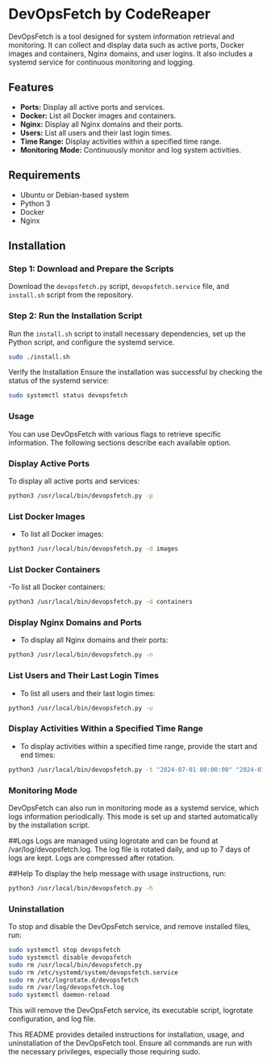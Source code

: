 # DevOpsFetch by CodeReaper

DevOpsFetch is a tool designed for system information retrieval and monitoring. It can collect and display data such as active ports, Docker images and containers, Nginx domains, and user logins. It also includes a systemd service for continuous monitoring and logging.

## Features

- **Ports:** Display all active ports and services.
- **Docker:** List all Docker images and containers.
- **Nginx:** Display all Nginx domains and their ports.
- **Users:** List all users and their last login times.
- **Time Range:** Display activities within a specified time range.
- **Monitoring Mode:** Continuously monitor and log system activities.

## Requirements

- Ubuntu or Debian-based system
- Python 3
- Docker
- Nginx

## Installation

### Step 1: Download and Prepare the Scripts

Download the `devopsfetch.py` script, `devopsfetch.service` file, and `install.sh` script from the repository.

### Step 2: Run the Installation Script

Run the `install.sh` script to install necessary dependencies, set up the Python script, and configure the systemd service.

```sh
sudo ./install.sh
```

Verify the Installation
Ensure the installation was successful by checking the status of the systemd service:

```sh
sudo systemctl status devopsfetch
```

### Usage

You can use DevOpsFetch with various flags to retrieve specific information. The following sections describe each available option.

### Display Active Ports

To display all active ports and services:

```sh
python3 /usr/local/bin/devopsfetch.py -p
```

### List Docker Images

- To list all Docker images:

```sh
python3 /usr/local/bin/devopsfetch.py -d images
```

### List Docker Containers

-To list all Docker containers:

```sh
python3 /usr/local/bin/devopsfetch.py -d containers
```

### Display Nginx Domains and Ports

- To display all Nginx domains and their ports:

```sh
python3 /usr/local/bin/devopsfetch.py -n
```

### List Users and Their Last Login Times

- To list all users and their last login times:

```sh
python3 /usr/local/bin/devopsfetch.py -u
```

### Display Activities Within a Specified Time Range

- To display activities within a specified time range, provide the start and end times:

```sh
python3 /usr/local/bin/devopsfetch.py -t "2024-07-01 00:00:00" "2024-07-23 23:59:59"
```

### Monitoring Mode

DevOpsFetch can also run in monitoring mode as a systemd service, which logs information periodically. This mode is set up and started automatically by the installation script.

##Logs
Logs are managed using logrotate and can be found at /var/log/devopsfetch.log. The log file is rotated daily, and up to 7 days of logs are kept. Logs are compressed after rotation.

##Help
To display the help message with usage instructions, run:

```sh
python3 /usr/local/bin/devopsfetch.py -h
```

### Uninstallation

To stop and disable the DevOpsFetch service, and remove installed files, run:

```sh
sudo systemctl stop devopsfetch
sudo systemctl disable devopsfetch
sudo rm /usr/local/bin/devopsfetch.py
sudo rm /etc/systemd/system/devopsfetch.service
sudo rm /etc/logrotate.d/devopsfetch
sudo rm /var/log/devopsfetch.log
sudo systemctl daemon-reload
```

This will remove the DevOpsFetch service, its executable script, logrotate configuration, and log file.

This README provides detailed instructions for installation, usage, and uninstallation of the DevOpsFetch tool. Ensure all commands are run with the necessary privileges, especially those requiring sudo.
